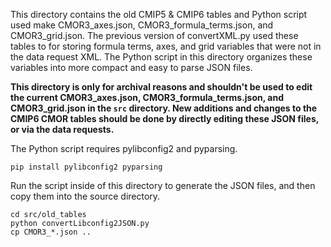 This directory contains the old CMIP5 & CMIP6 tables and Python script used make CMOR3_axes.json, CMOR3_formula_terms.json, and CMOR3_grid.json.  The previous version of convertXML.py used these tables to for storing formula terms, axes, and grid variables that were not in the data request XML.  The Python script in this directory organizes these variables into more compact and easy to parse JSON files.

**This directory is only for archival reasons and shouldn't be used to edit the current CMOR3_axes.json, CMOR3_formula_terms.json, and CMOR3_grid.json in the `src` directory.  New additions and changes to the CMIP6 CMOR tables should be done by directly editing these JSON files, or via the data requests.**

The Python script requires pylibconfig2 and pyparsing.
```
pip install pylibconfig2 pyparsing
```

Run the script inside of this directory to generate the JSON files, and then copy them into the source directory.
```
cd src/old_tables
python convertLibconfig2JSON.py
cp CMOR3_*.json ..
```
